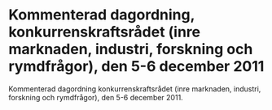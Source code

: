 # Kommenterad dagordning, konkurrenskraftsrådet (inre marknaden, industri, forskning och rymdfrågor), den 5-6 december 2011

Kommenterad dagordning konkurrenskraftsrådet (inre marknaden, industri, forskning och rymdfrågor), den 5\-6 december 2011\.
